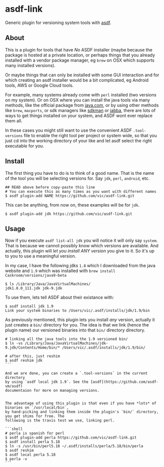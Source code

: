 # asdf-link

Generic plugin for versioning system tools with [asdf](https://github.com/asdf-vm/asdf).

## About

This is a plugin for tools that have *No* ASDF installer (maybe because the package
is hosted at a private location, or perhaps things that you already installed with
a vendor package manager, eg `brew` on OSX which supports many installed versions).

Or maybe things that can only be installed with some GUI interaction and for which 
creating an asdf installer would be a bit complicated, eg Android tools, AWS or Google Cloud tools.

For example, many systems already come with `perl` installed (two versions on my system).
Or on OSX where you can install the java tools via many methods, like the official package 
from [java.com](http://java.com), or by using other methods like `brew`, `macports`,
or sdk managers like [sdkman](http://sdkman.io/usage.html) or [jabba](https://github.com/shyiko/jabba),
there are lots of ways to get things installed on your system, and ASDF wont ever replace
them all.

In these cases you might still want to use the convenient ASDF `.tool-versions` file to
enable the right tool per project or system wide, so that you just cd into the
working directory of your like and let asdf select the right executable for you.

## Install

The first thing you have to do is to think of a good name. That is the name of the
tool you will be selecting versions for. Say `jdk`, `perl`, `android`, etc.

```shell
## READ above before copy-paste this line
# You can execute this as many times as you want with different names
$ asdf plugin-add NAME https://github.com/vic/asdf-link.git
```

This can be anything, from now on, these examples will be for `jdk`.

```shell
$ asdf plugin-add jdk https://github.com/vic/asdf-link.git
```

## Usage

Now if you execute `asdf list-all jdk` you will notice it will only say `system`.
That is because we cannot possibly know which versions are available. And actually,
this plugin will *let you install ANY version* you give to it. So it's up to you
to use a meaningful version. 

In my case, I have the following jdks `1.8` which I downloaded from the java
website and `1.9` which was installed with `brew install Caskroom/versions/java9-beta`

```shell
$ ls /Library/Java/JavaVirtualMachines/
jdk1.8.0_111.jdk jdk-9.jdk
```

To use them, lets tell ASDF about their existance with:

```shell
$ asdf install jdk 1.9
Link your system binaries to /Users/vic/.asdf/installs/jdk/1.9/bin
```

As previously mentioned, this plugin lets you install *any* version,
actually it just creates a `bin/` directory for you. The idea is that
we link (hence the plugin name) our versioned binaries into that `bin/` directory directory.

````shell
# linking all the java tools into the 1.9 versioned bin/
$ ln -vs /Library/Java/JavaVirtualMachines/jdk-9.jdk/Contents/Home/bin/* /Users/vic/.asdf/installs/jdk/1.9/bin/

# after this, just reshim
$ asdf reshim jdk
```

And we are done, you can create a `.tool-versions` in the current directory
by using `asdf local jdk 1.9`. See the [asdf](https://github.com/asdf-vm/asdf)
documentaion for more on managing versions.


The advantage of using this plugin is that even if you have *lots* of binaries on `/usr/local/bin`,
by hand-picking and linking them inside the plugin's `bin/` directory, you get shims for free. The
following is the travis test we use, linking perl.

```shell
# perla is spanish for perl
$ asdf plugin-add perla https://github.com/vic/asdf-link.git
$ asdf install perla 5.18
$ ln -s /usr/bin/perl5.18 ~/.asdf/installs/perla/5.18/bin/perla
$ asdf reshim
$ asdf local perla 5.18
$ perla -v
```
